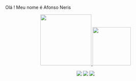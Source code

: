 Olá ! Meu nome é Afonso Neris


<div align="center">
  <a href="https://github.com/afneris1">
  <img height="160em" src="https://github-readme-stats.vercel.app/api?username=afneris1"/>
  <img height="120em" src="https://github-readme-stats.vercel.app/api/top-langs/?username=afneris1&layout=compact"/>
</div>
 
  <div align="center"> 
  
  <a href="https://instagram.com/afneris" target="_blank"><img src="https://img.shields.io/badge/-Instagram-%23E4405F?style=for-the-badge&logo=instagram&logoColor=white" target="_blank"></a>
  <a href = "mailto:afneris1@gmail.com"><img src="https://img.shields.io/badge/-Gmail-%23333?style=for-the-badge&logo=gmail&logoColor=white" target="_blank"></a>
  <a href="https://www.linkedin.com/in/afonsoneris/" target="_blank"><img src="https://img.shields.io/badge/-LinkedIn-%230077B5?style=for-the-badge&logo=linkedin&logoColor=white" target="_blank"></a> 
 
</div>
